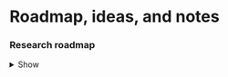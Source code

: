 # Roadmap, ideas, and notes

### Research roadmap

<details>
  <summary>Show</summary>

* Set up code coverage.
* Port benchmarks.
* Set up multiplatform benchmarks.
* Kotlin/Native implementations.
* Node.JS implementations.
* Wasm.Wasi implementations.
</details>
